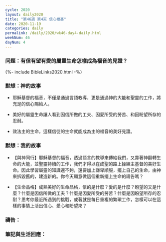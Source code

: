 ```yaml
---
cycle: 2020
layout: daily2020
title: "第46週 第4天 信心根基"
date: 2020-11-19
categories: daily
permalink: /daily/2020/wk46-day4-daily.html
weekNum: 46
dayNum: 4
---
```


### 问题：有信有望有愛的屬靈生命怎樣成為福音的見證？

{%- include BibleLinks2020.html -%}

### 默想：神的故事 
+ 耶穌基督的福音，不僅是通過言語教導，更是通過神的大能和聖靈的工作，將充足的信心賜給人。

+ 美好的屬靈生命讓人看到因信所做的工夫、因愛所受的勞苦、和因盼望所存的忍耐。

+ 效法主的生命，這樣信徒的生命就能成為主的福音的美好見證。

### 默想：我的故事
+ 【與神同行】耶穌基督的福音，透過語言的教導來傳給我們，又靠著神翻轉生命的大能，並聖靈持續的工作，我們才得以在成聖的路上操練主基督的美好生命。因此學習屬靈的知識還不夠，還要加上謙卑順服，擺上自己的生命，由神來拆毀舊的，建造新的。你今天願意做這個重新擺上生命的禱告嗎？

+ 【生命品格】成熟美好的生命品格，信的是什麼？愛的是什麼？盼望的又是什麼？什麼是因信所做的工夫？什麼是因愛所受的勞苦？什麼是因盼望所存的忍耐？思考你最近所遇到的挑戰，或著就是每日重複的繁瑣工作，怎樣可以在這樣的事情上活出信心、愛心和盼望來？

### 禱告：

### 筆記與生活回應：
